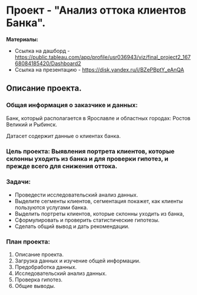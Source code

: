 # Проект - "Анализ оттока клиентов Банка".
**Материалы:**

- Ссылка на дашборд - https://public.tableau.com/app/profile/usr036943/viz/final_project2_16768084185420/Dashboard2
- Ссылка на презентацию - https://disk.yandex.ru/i/BZePBptY_eAnQA
## Описание проекта.

### Общая информация о заказчике и данных:

Банк, который располагается в Ярославле и областных городах: Ростов Великий и Рыбинск.

Датасет содержит данные о клиентах банка.

### Цель проекта: Выявления портрета клиентов, которые склонны уходить из банка и для проверки гипотез, и прежде всего для снижения оттока.

### Задачи:

- Проведести исследовательский анализ данных.
- Выделите сегменты клиентов, сегментация покажет, как клиенты пользуются услугами банка.
- Выделить портреты клиентов, которые склонны уходить из банка,
- Сформулировать и проверить статистические гипотезы.
- Сделать общий вывод и дать рекомендации.

### План проекта:

1. Описание проекта.
2. Загрузка данных и изучение общей информации.
3. Предобработка данных.
4. Исследовательский анализ данных.
5. Проверка гипотез.
6. Общие выводы.
